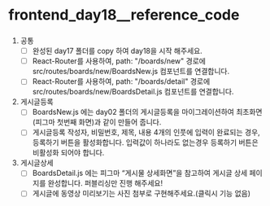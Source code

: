# frontend_day18__reference_code

### 

1. 공통
    - [ ]  완성된 day17 폴더를 copy 하여 day18을 시작 해주세요.
    - [ ]  React-Router를 사용하여, path: "/boards/new" 경로에 src/routes/boards/new/BoardsNew.js 컴포넌트를 연결합니다.
    - [ ]  React-Router를 사용하여, path: "/boards/detail" 경로에 src/routes/boards/new/BoardsDetail.js 컴포넌트를 연결합니다.
2. 게시글등록
    - [ ]  BoardsNew.js 에는 day02 폴더의 게시글등록을 마이그레이션하여 최초화면(피그마 첫번째 화면)과 같이 만들어 줍니다.
    - [ ]  게시글등록 작성자, 비밀번호,  제목, 내용 4개의 인풋에 입력이 완료되는 경우, 등록하기 버튼을 활성화합니다. 입력값이 하나라도 없는경우 등록하기 버튼은 비활성화 되어야 합니다.
3. 게시글상세
    - [ ]  BoardsDetail.js 에는 피그마 “게시물 상세화면”을 참고하여 게시글 상세 페이지를 완성합니다. 퍼블리싱만 진행 해주세요!
    - [ ]  게시글에 동영상 미리보기는 사진 첨부로 구현해주세요.(클릭시 기능 없음)
